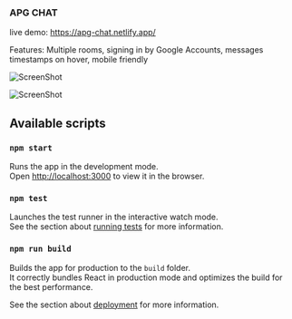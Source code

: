 ### APG CHAT

live demo: https://apg-chat.netlify.app/

Features:
Multiple rooms, signing in by Google Accounts, messages timestamps on hover, mobile friendly

![ScreenShot](https://i.ibb.co/fYGv49T/apg-chat-1.png)

![ScreenShot](https://i.ibb.co/WD0xKLd/apg-chat-2.png)

## Available scripts

###  `npm start`

Runs the app in the development mode.\
Open [http://localhost:3000](http://localhost:3000) to view it in the browser.

### `npm test`

Launches the test runner in the interactive watch mode.\
See the section about [running tests](https://facebook.github.io/create-react-app/docs/running-tests) for more information.

### `npm run build`

Builds the app for production to the `build` folder.\
It correctly bundles React in production mode and optimizes the build for the best performance.

See the section about [deployment](https://facebook.github.io/create-react-app/docs/deployment) for more information.



